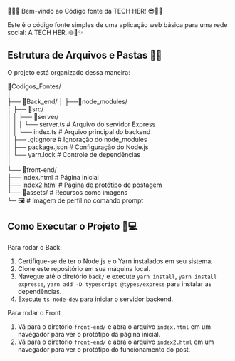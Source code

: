 👩‍💻😎 Bem-vindo ao Código fonte da TECH HER! 😎👩‍💻

Este é o código fonte simples de uma aplicação web básica para uma rede social: A TECH HER. 🌐👩✨

## Estrutura de Arquivos e Pastas 📁📂

O projeto está organizado dessa maneira:

📂Codigos_Fontes/                                                                                                                                                                                                                              
│                                                                                                                                                                                                                                               
├── 📂Back_end/ 
│   ├──📂node_modules/  
│   ├── 📂src/                                                                                                                                                                                                                                 
│   │   ├── 📂server/                                                                                                                                                                                                                         
│   │   │   └── server.ts # Arquivo do servidor Express                                                                                                                                                                                         
│   │   └── index.ts # Arquivo principal do backend                                                                                                                                                                                             
│   ├── .gitignore # Ignoração do node_modules                                                                                                                                                                                                 
│   ├── package.json # Configuração do Node.js                                                                                                                                                                                                 
│   └── yarn.lock # Controle de dependências                                                                                                                                                                                                   
│                                                                                                                                                                                                                                               
└── 📂front-end/                                                                                                                                                                                                                               
    ├── index.html # Página inicial                                                                                                                                                                                                            
    ├── index2.html # Página de protótipo de postagem                                                                                                                                                                                          
    └── 📂assets/ # Recursos como imagens                                                                                                                                                                                                     
        └─ 🖼️ # Imagem de perfil no comando prompt                                                                                                                                                                                           


## Como Executar o Projeto 🚀💻

Para rodar o Back:

1. Certifique-se de ter o Node.js e o Yarn instalados em seu sistema.
2. Clone este repositório em sua máquina local.
3. Navegue até o diretório `back/` e execute `yarn install`, `yarn install expresse`, `yarn add -D typescript @types/express` para instalar as dependências.
4. Execute `ts-node-dev` para iniciar o servidor backend.

Para rodar o Front

1. Vá para o diretório `front-end/` e abra o arquivo `index.html` em um navegador para ver o protótipo da página inicial.
2. Vá para o diretório `front-end/` e abra o arquivo `index2.html` em um navegador para ver o protótipo do funcionamento do post.

